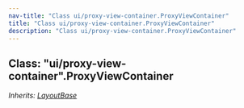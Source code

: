 ```yaml
---
nav-title: "Class ui/proxy-view-container.ProxyViewContainer"
title: "Class ui/proxy-view-container.ProxyViewContainer"
description: "Class ui/proxy-view-container.ProxyViewContainer"
---
```

## Class: "ui/proxy-view-container".ProxyViewContainer  
_Inherits:_ [_LayoutBase_](../../ui/layouts/layout-base/LayoutBase.md)